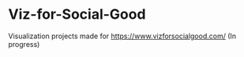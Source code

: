 # Viz-for-Social-Good
Visualization projects made for https://www.vizforsocialgood.com/
(In progress)
